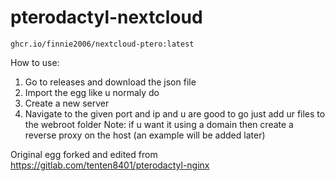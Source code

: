 # pterodactyl-nextcloud


```
ghcr.io/finnie2006/nextcloud-ptero:latest
```

How to use:
1. Go to releases and download the json file
2. Import the egg like u normaly do
3. Create a new server
4. Navigate to the given port and ip and u are good to go just add ur files to the webroot folder
Note: if u want it using a domain then create a reverse proxy on the host (an example will be added later)

Original egg forked and edited from https://gitlab.com/tenten8401/pterodactyl-nginx

